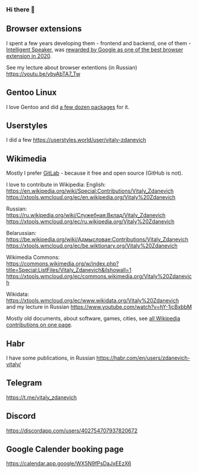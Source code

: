### Hi there 👋

## Browser extensions

I spent a few years developing them - frontend and backend, one of them - [Intelligent Speaker](https://intelligent-speaker.com/), was [rewarded by Google as one of the best browser extension in 2020](https://devby.io/news/intelligent-speaker-text-to-speech).

See my lecture about browser extentions (in Russian) https://youtu.be/ybyAbTA7_Tw

## Gentoo Linux

I love Gentoo and did [a few dozen packages](https://repology.org/maintainer/zdanevich.vitaly%40ya.ru) for it.

## Userstyles

I did a few https://userstyles.world/user/vitaly-zdanevich


## Wikimedia

Mostly I prefer [GitLab]([url](https://gitlab.com/vitaly-zdanevich)) - because it free and open source (GitHub is not).

I love to contribute in Wikipedia:
English:  
https://en.wikipedia.org/wiki/Special:Contributions/Vitaly_Zdanevich  
https://xtools.wmcloud.org/ec/en.wikipedia.org/Vitaly%20Zdanevich

Russian:  
https://ru.wikipedia.org/wiki/Служебная:Вклад/Vitaly_Zdanevich  
https://xtools.wmcloud.org/ec/ru.wikipedia.org/Vitaly%20Zdanevich

Belarussian:  
https://be.wikipedia.org/wiki/Адмысловае:Contributions/Vitaly_Zdanevich  
https://xtools.wmcloud.org/ec/be.wiktionary.org/Vitaly%20Zdanevich

Wikimedia Commons:  
https://commons.wikimedia.org/w/index.php?title=Special:ListFiles/Vitaly_Zdanevich&ilshowall=1  
https://xtools.wmcloud.org/ec/commons.wikimedia.org/Vitaly%20Zdanevich

Wikidata:  
https://xtools.wmcloud.org/ec/www.wikidata.org/Vitaly%20Zdanevich  
and my lecture in Russian https://www.youtube.com/watch?v=hY-1jcBxbbM

Mostly old documents, about software, games, cities, see [all Wikipedia contributions on one page](https://guc.toolforge.org/?by=date&user=Vitaly+Zdanevich).

## Habr

I have some publications, in Russian https://habr.com/en/users/zdanevich-vitaly/

## Telegram

https://t.me/vitaly_zdanevich

## Discord

https://discordapp.com/users/402754707937820672

## Google Calender booking page

https://calendar.app.google/WX5N9fPsDaJxEEzX6

<!--
**vitaly-zdanevich/vitaly-zdanevich** is a ✨ _special_ ✨ repository because its `README.md` (this file) appears on your GitHub profile.

Here are some ideas to get you started:

- 🔭 I’m currently working on ...
- 🌱 I’m currently learning ...
- 👯 I’m looking to collaborate on ...
- 🤔 I’m looking for help with ...
- 💬 Ask me about ...
- 📫 How to reach me: ...
- 😄 Pronouns: ...
- ⚡ Fun fact: ...
-->
